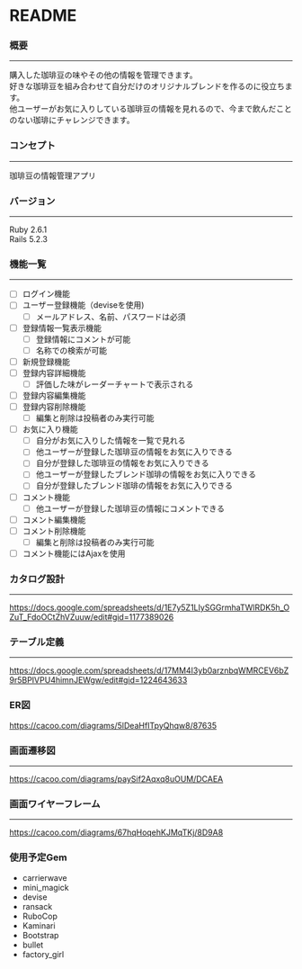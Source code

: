 # README

### 概要
***
購入した珈琲豆の味やその他の情報を管理できます。<br>
好きな珈琲豆を組み合わせて自分だけのオリジナルブレンドを作るのに役立ちます。<br>
他ユーザーがお気に入りしている珈琲豆の情報を見れるので、今まで飲んだことのない珈琲にチャレンジできます。

### コンセプト
***
珈琲豆の情報管理アプリ

### バージョン
***
Ruby 2.6.1<br>
Rails 5.2.3

### 機能一覧
***
- [ ] ログイン機能
- [ ] ユーザー登録機能（deviseを使用)
    - [ ] メールアドレス、名前、パスワードは必須
- [ ] 登録情報一覧表示機能
    - [ ] 登録情報にコメントが可能
    - [ ] 名称での検索が可能
- [ ] 新規登録機能
- [ ] 登録内容詳細機能
    -  [ ] 評価した味がレーダーチャートで表示される
-  [ ] 登録内容編集機能
-  [ ] 登録内容削除機能
    -  [ ] 編集と削除は投稿者のみ実行可能
-  [ ] お気に入り機能
    -  [ ] 自分がお気に入りした情報を一覧で見れる
    -  [ ] 他ユーザーが登録した珈琲豆の情報をお気に入りできる
    -  [ ] 自分が登録した珈琲豆の情報をお気に入りできる
    -  [ ] 他ユーザーが登録したブレンド珈琲の情報をお気に入りできる
    -  [ ] 自分が登録したブレンド珈琲の情報をお気に入りできる
- [ ] コメント機能
    - [ ] 他ユーザーが登録した珈琲豆の情報にコメントできる
- [ ] コメント編集機能
- [ ] コメント削除機能
    - [ ] 編集と削除は投稿者のみ実行可能
- [ ] コメント機能にはAjaxを使用

### カタログ設計
***
https://docs.google.com/spreadsheets/d/1E7y5Z1LIySGGrmhaTWlRDK5h_OZuT_FdoOCtZhVZuuw/edit#gid=1177389026

### テーブル定義
***
https://docs.google.com/spreadsheets/d/17MM4I3yb0arznbqWMRCEV6bZ9r5BPIVPU4himnJEWgw/edit#gid=1224643633

### ER図
https://cacoo.com/diagrams/5lDeaHfITpyQhqw8/87635

### 画面遷移図
***
https://cacoo.com/diagrams/paySif2Aqxq8uOUM/DCAEA

### 画面ワイヤーフレーム
***
https://cacoo.com/diagrams/67hqHoqehKJMqTKj/8D9A8

### 使用予定Gem
* carrierwave
* mini_magick
* devise
* ransack
* RuboCop
* Kaminari
* Bootstrap
* bullet
* factory_girl
